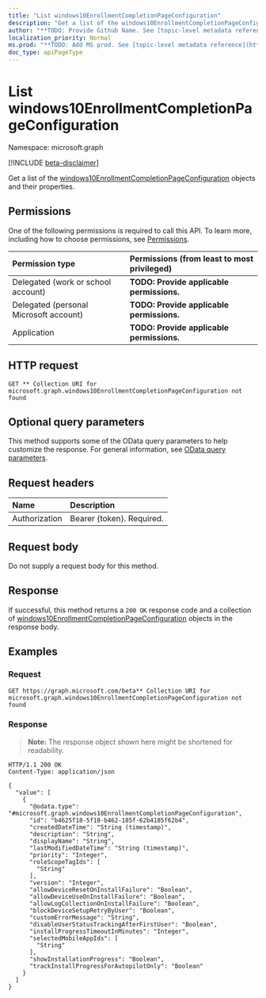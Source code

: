 ```yaml
---
title: "List windows10EnrollmentCompletionPageConfiguration"
description: "Get a list of the windows10EnrollmentCompletionPageConfiguration objects and their properties."
author: "**TODO: Provide Github Name. See [topic-level metadata reference](https://msgo.azurewebsites.net/add/document/guidelines/metadata.html#topic-level-metadata)**"
localization_priority: Normal
ms.prod: "**TODO: Add MS prod. See [topic-level metadata reference](https://msgo.azurewebsites.net/add/document/guidelines/metadata.html#topic-level-metadata)**"
doc_type: apiPageType
---
```


# List windows10EnrollmentCompletionPageConfiguration
Namespace: microsoft.graph

[!INCLUDE [beta-disclaimer](../../includes/beta-disclaimer.md)]

Get a list of the [windows10EnrollmentCompletionPageConfiguration](../resources/windows10enrollmentcompletionpageconfiguration.md) objects and their properties.

## Permissions
One of the following permissions is required to call this API. To learn more, including how to choose permissions, see [Permissions](/graph/permissions-reference).

|Permission type|Permissions (from least to most privileged)|
|:---|:---|
|Delegated (work or school account)|**TODO: Provide applicable permissions.**|
|Delegated (personal Microsoft account)|**TODO: Provide applicable permissions.**|
|Application|**TODO: Provide applicable permissions.**|

## HTTP request

<!-- {
  "blockType": "ignored"
}
-->
``` http
GET ** Collection URI for microsoft.graph.windows10EnrollmentCompletionPageConfiguration not found
```

## Optional query parameters
This method supports some of the OData query parameters to help customize the response. For general information, see [OData query parameters](/graph/query-parameters).

## Request headers
|Name|Description|
|:---|:---|
|Authorization|Bearer {token}. Required.|

## Request body
Do not supply a request body for this method.

## Response

If successful, this method returns a `200 OK` response code and a collection of [windows10EnrollmentCompletionPageConfiguration](../resources/windows10enrollmentcompletionpageconfiguration.md) objects in the response body.

## Examples

### Request
<!-- {
  "blockType": "request",
  "name": "list_windows10enrollmentcompletionpageconfiguration"
}
-->
``` http
GET https://graph.microsoft.com/beta** Collection URI for microsoft.graph.windows10EnrollmentCompletionPageConfiguration not found
```


### Response
>**Note:** The response object shown here might be shortened for readability.
<!-- {
  "blockType": "response",
  "truncated": true,
  "@odata.type": "Collection(microsoft.graph.windows10EnrollmentCompletionPageConfiguration)"
}
-->
``` http
HTTP/1.1 200 OK
Content-Type: application/json

{
  "value": [
    {
      "@odata.type": "#microsoft.graph.windows10EnrollmentCompletionPageConfiguration",
      "id": "b4625f18-5f18-b462-185f-62b4185f62b4",
      "createdDateTime": "String (timestamp)",
      "description": "String",
      "displayName": "String",
      "lastModifiedDateTime": "String (timestamp)",
      "priority": "Integer",
      "roleScopeTagIds": [
        "String"
      ],
      "version": "Integer",
      "allowDeviceResetOnInstallFailure": "Boolean",
      "allowDeviceUseOnInstallFailure": "Boolean",
      "allowLogCollectionOnInstallFailure": "Boolean",
      "blockDeviceSetupRetryByUser": "Boolean",
      "customErrorMessage": "String",
      "disableUserStatusTrackingAfterFirstUser": "Boolean",
      "installProgressTimeoutInMinutes": "Integer",
      "selectedMobileAppIds": [
        "String"
      ],
      "showInstallationProgress": "Boolean",
      "trackInstallProgressForAutopilotOnly": "Boolean"
    }
  ]
}
```

